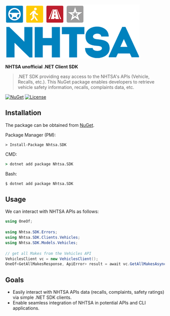 ![Icon](https://raw.githubusercontent.com/ryuzakyl/Nhtsa.SDK/refs/heads/master/assets/images/nhtsa-brand.webp)

**NHTSA unofficial .NET Client SDK**

> .NET SDK providing easy access to the NHTSA's APIs (Vehicle, Recalls, etc.). This NuGet package enables developers to
> retrieve vehicle safety information, recalls, complaints data, etc.

[![NuGet](https://img.shields.io/nuget/v/Nhtsa.SDK?logo=nuget)](https://www.nuget.org/packages/Nhtsa.SDK/)
[![License](https://img.shields.io/:license-MIT-blue.svg)](https://opensource.org/licenses/mit-license.php)

## Installation

The package can be obtained from [NuGet](https://www.nuget.org/packages/Nhtsa.SDK).

Package Manager (PM):
```pwsh
> Install-Package Nhtsa.SDK
```

CMD:
```cmd
> dotnet add package Nhtsa.SDK
```

Bash:
```bash
$ dotnet add package Nhtsa.SDK
```

## Usage

We can interact with NHTSA APIs as follows:
```csharp
using OneOf;

using Nhtsa.SDK.Errors;
using Nhtsa.SDK.Clients.Vehicles;
using Nhtsa.SDK.Models.Vehicles;

// get all Makes from the Vehicles API
VehiclesClient vc = new VehiclesClient();
OneOf<GetAllMakesResponse, ApiError> result = await vc.GetAllMakesAsync();
```

## Goals

- Easily interact with NHTSA APIs data (recalls, complaints, safety ratings) via simple .NET SDK clients.
- Enable seamless integration of NHTSA in potential APIs and CLI applications.


